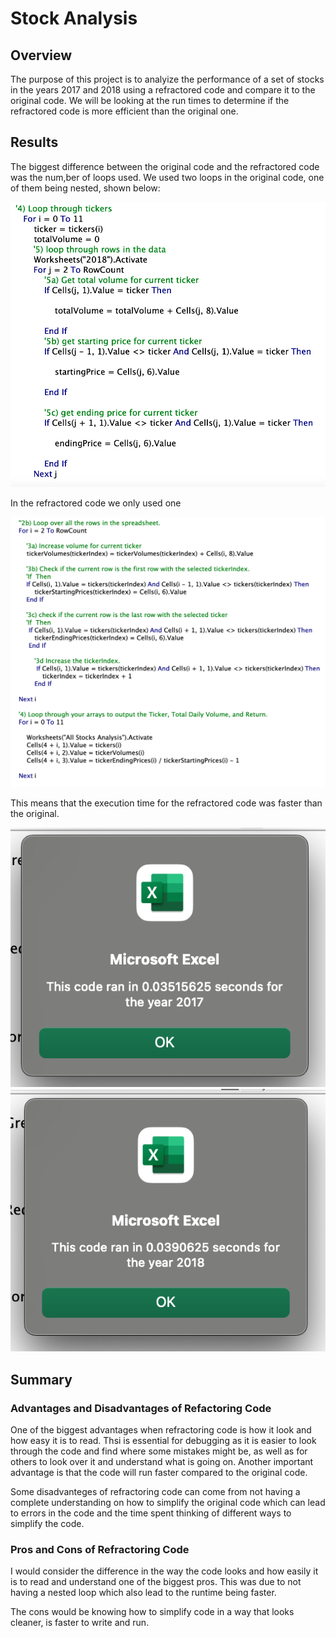 # Stock Analysis

## Overview

The purpose of this project is to analyize the performance of a set of stocks in the years 2017 and 2018 using a refractored code and compare it to the original code. We will be looking at the run times to determine if the refractored code is more efficient than the original one.  

## Results

The biggest difference between the original code and the refractored code was the num,ber of loops used. We used two loops in the original code, one of them being nested, shown below:

![alt text](https://github.com/dntalx/Stock_Analysis/blob/main/Resources/Original_Code.png)

In the refractored code we only used one

![alt text](https://github.com/dntalx/Stock_Analysis/blob/main/Resources/Refractored_Code.png)

This means that the execution time for the refractored code was faster than the original.

![alt text](https://github.com/dntalx/Stock_Analysis/blob/main/Resources/Refractored_2017.png)
![alt text](https://github.com/dntalx/Stock_Analysis/blob/main/Resources/Refractored_2018.png)

## Summary
 
### Advantages and Disadvantages of Refactoring Code

One of the biggest advantages when refractoring code is how it look and how easy it is to read. Thsi is essential for debugging as it is easier to look through the code and find where some mistakes might be, as well as for others to look over it and understand what is going on. Another important advantage is that the code will run faster compared to the original code. 

Some disadvanteges of refractoring code can come from not having a complete understanding on how to simplify the original code which can lead to errors in the code and the time spent thinking of different ways to simplify the code.

### Pros and Cons of Refractoring Code

I would consider the difference in the way the code looks and how easily it is to read and understand one of the biggest pros. This was due to not having a nested loop which also lead to the runtime being faster.

The cons would be knowing how to simplify code in a way that looks cleaner, is faster to write and run. 
